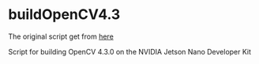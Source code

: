 # buildOpenCV4.3
 The original script get from [here](https://github.com/JetsonHacksNano/buildOpenCV)
 
Script for building OpenCV 4.3.0 on the NVIDIA Jetson Nano Developer Kit
